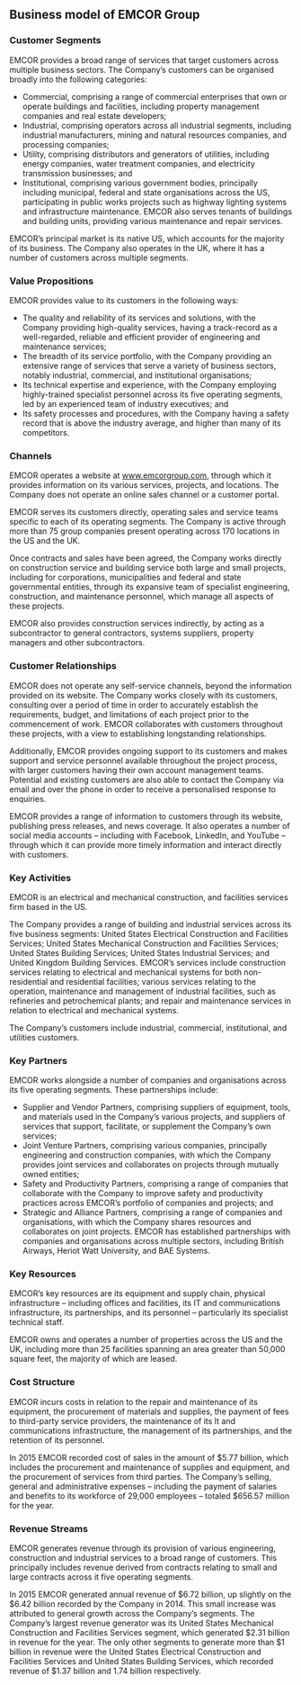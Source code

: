 Business model of EMCOR Group
-----------------------------

 ### Customer Segments

 EMCOR provides a broad range of services that target customers across multiple business sectors. The Company’s customers can be organised broadly into the following categories:

  * Commercial, comprising a range of commercial enterprises that own or operate buildings and facilities, including property management companies and real estate developers;
 * Industrial, comprising operators across all industrial segments, including industrial manufacturers, mining and natural resources companies, and processing companies;
 * Utility, comprising distributors and generators of utilities, including energy companies, water treatment companies, and electricity transmission businesses; and
 * Institutional, comprising various government bodies, principally including municipal, federal and state organisations across the US, participating in public works projects such as highway lighting systems and infrastructure maintenance.
  EMCOR also serves tenants of buildings and building units, providing various maintenance and repair services.

 EMCOR’s principal market is its native US, which accounts for the majority of its business. The Company also operates in the UK, where it has a number of customers across multiple segments.

 ### Value Propositions

 EMCOR provides value to its customers in the following ways:

  * The quality and reliability of its services and solutions, with the Company providing high-quality services, having a track-record as a well-regarded, reliable and efficient provider of engineering and maintenance services;
 * The breadth of its service portfolio, with the Company providing an extensive range of services that serve a variety of business sectors, notably industrial, commercial, and institutional organisations;
 * Its technical expertise and experience, with the Company employing highly-trained specialist personnel across its five operating segments, led by an experienced team of industry executives; and
 * Its safety processes and procedures, with the Company having a safety record that is above the industry average, and higher than many of its competitors.
  ### Channels

 EMCOR operates a website at www.emcorgroup.com, through which it provides information on its various services, projects, and locations. The Company does not operate an online sales channel or a customer portal.

 EMCOR serves its customers directly, operating sales and service teams specific to each of its operating segments. The Company is active through more than 75 group companies present operating across 170 locations in the US and the UK.

 Once contracts and sales have been agreed, the Company works directly on construction service and building service both large and small projects, including for corporations, municipalities and federal and state governmental entities, through its expansive team of specialist engineering, construction, and maintenance personnel, which manage all aspects of these projects.

 EMCOR also provides construction services indirectly, by acting as a subcontractor to general contractors, systems suppliers, property managers and other subcontractors.

 ### Customer Relationships

 EMCOR does not operate any self-service channels, beyond the information provided on its website. The Company works closely with its customers, consulting over a period of time in order to accurately establish the requirements, budget, and limitations of each project prior to the commencement of work. EMCOR collaborates with customers throughout these projects, with a view to establishing longstanding relationships.

 Additionally, EMCOR provides ongoing support to its customers and makes support and service personnel available throughout the project process, with larger customers having their own account management teams. Potential and existing customers are also able to contact the Company via email and over the phone in order to receive a personalised response to enquiries.

 EMCOR provides a range of information to customers through its website, publishing press releases, and news coverage. It also operates a number of social media accounts – including with Facebook, LinkedIn, and YouTube – through which it can provide more timely information and interact directly with customers.

 ### Key Activities

 EMCOR is an electrical and mechanical construction, and facilities services firm based in the US.

 The Company provides a range of building and industrial services across its five business segments: United States Electrical Construction and Facilities Services; United States Mechanical Construction and Facilities Services; United States Building Services; United States Industrial Services; and United Kingdom Building Services. EMCOR’s services include construction services relating to electrical and mechanical systems for both non-residential and residential facilities; various services relating to the operation, maintenance and management of industrial facilities, such as refineries and petrochemical plants; and repair and maintenance services in relation to electrical and mechanical systems.

 The Company’s customers include industrial, commercial, institutional, and utilities customers.

 ### Key Partners

 EMCOR works alongside a number of companies and organisations across its five operating segments. These partnerships include:

  * Supplier and Vendor Partners, comprising suppliers of equipment, tools, and materials used in the Company’s various projects, and suppliers of services that support, facilitate, or supplement the Company’s own services;
 * Joint Venture Partners, comprising various companies, principally engineering and construction companies, with which the Company provides joint services and collaborates on projects through mutually owned entities;
 * Safety and Productivity Partners, comprising a range of companies that collaborate with the Company to improve safety and productivity practices across EMCOR’s portfolio of companies and projects; and
 * Strategic and Alliance Partners, comprising a range of companies and organisations, with which the Company shares resources and collaborates on joint projects.
  EMCOR has established partnerships with companies and organisations across multiple sectors, including British Airways, Heriot Watt University, and BAE Systems.

 ### Key Resources

 EMCOR’s key resources are its equipment and supply chain, physical infrastructure – including offices and facilities, its IT and communications infrastructure, its partnerships, and its personnel – particularly its specialist technical staff.

 EMCOR owns and operates a number of properties across the US and the UK, including more than 25 facilities spanning an area greater than 50,000 square feet, the majority of which are leased.

 ### Cost Structure

 EMCOR incurs costs in relation to the repair and maintenance of its equipment, the procurement of materials and supplies, the payment of fees to third-party service providers, the maintenance of its It and communications infrastructure, the management of its partnerships, and the retention of its personnel.

 In 2015 EMCOR recorded cost of sales in the amount of $5.77 billion, which includes the procurement and maintenance of supplies and equipment, and the procurement of services from third parties. The Company’s selling, general and administrative expenses – including the payment of salaries and benefits to its workforce of 29,000 employees – totaled $656.57 million for the year.

 ### Revenue Streams

 EMCOR generates revenue through its provision of various engineering, construction and industrial services to a broad range of customers. This principally includes revenue derived from contracts relating to small and large contracts across it five operating segments.

 In 2015 EMCOR generated annual revenue of $6.72 billion, up slightly on the $6.42 billion recorded by the Company in 2014. This small increase was attributed to general growth across the Company’s segments. The Company’s largest revenue generator was its United States Mechanical Construction and Facilities Services segment, which generated $2.31 billion in revenue for the year. The only other segments to generate more than $1 billion in revenue were the United States Electrical Construction and Facilities Services and United States Building Services, which recorded revenue of $1.37 billion and 1.74 billion respectively.